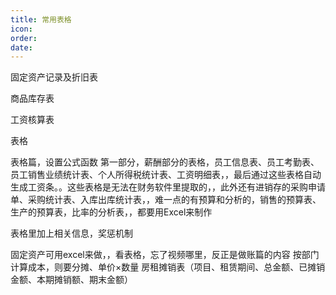 ```yaml
---
title: 常用表格
icon: 
order: 
date: 
---
```


固定资产记录及折旧表

商品库存表

工资核算表

表格

表格篇，设置公式函数
第一部分，薪酬部分的表格，员工信息表、员工考勤表、员工销售业绩统计表、个人所得税统计表、工资明细表，，最后通过这些表格自动生成工资条。。这些表格是无法在财务软件里提取的，，此外还有进销存的采购申请单、采购统计表、入库出库统计表，，难一点的有预算和分析的，销售的预算表、生产的预算表，比率的分析表，，都要用Excel来制作


表格里加上相关信息，奖惩机制


固定资产可用excel来做，，看表格，忘了视频哪里，反正是做账篇的内容
按部门计算成本，则要分摊、单价×数量
房租摊销表（项目、租赁期间、总金额、已摊销金额、本期摊销额、期末金额）

